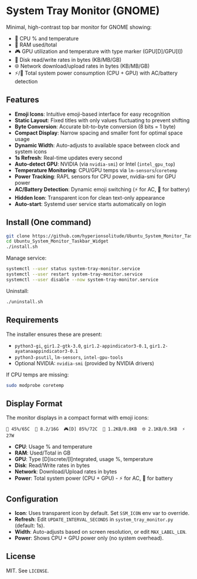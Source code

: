 # System Tray Monitor (GNOME)

Minimal, high-contrast top bar monitor for GNOME showing:

- 🔲 CPU % and temperature
- 🐏 RAM used/total  
- 🎮 GPU utilization and temperature with type marker (GPU[D]/GPU[I])
- 💽 Disk read/write rates in bytes (KB/MB/GB)
- 🌐 Network download/upload rates in bytes (KB/MB/GB)
- ⚡/🔋 Total system power consumption (CPU + GPU) with AC/battery detection

## Features

- **Emoji Icons**: Intuitive emoji-based interface for easy recognition
- **Static Layout**: Fixed titles with only values fluctuating to prevent shifting
- **Byte Conversion**: Accurate bit-to-byte conversion (8 bits = 1 byte)
- **Compact Display**: Narrow spacing and smaller font for optimal space usage
- **Dynamic Width**: Auto-adjusts to available space between clock and system icons
- **1s Refresh**: Real-time updates every second
- **Auto-detect GPU**: NVIDIA (via `nvidia-smi`) or Intel (`intel_gpu_top`)
- **Temperature Monitoring**: CPU/GPU temps via `lm-sensors`/`coretemp`
- **Power Tracking**: RAPL sensors for CPU power, nvidia-smi for GPU power
- **AC/Battery Detection**: Dynamic emoji switching (⚡ for AC, 🔋 for battery)
- **Hidden Icon**: Transparent icon for clean text-only appearance
- **Auto-start**: Systemd user service starts automatically on login

## Install (One command)

```bash
git clone https://github.com/hyperionsolitude/Ubuntu_System_Monitor_Taskbar_Widget.git
cd Ubuntu_System_Monitor_Taskbar_Widget
./install.sh
```

Manage service:

```bash
systemctl --user status system-tray-monitor.service
systemctl --user restart system-tray-monitor.service
systemctl --user disable --now system-tray-monitor.service
```

Uninstall:

```bash
./uninstall.sh
```

## Requirements

The installer ensures these are present:

- `python3-gi`, `gir1.2-gtk-3.0`, `gir1.2-appindicator3-0.1`, `gir1.2-ayatanaappindicator3-0.1`
- `python3-psutil`, `lm-sensors`, `intel-gpu-tools`
- Optional NVIDIA: `nvidia-smi` (provided by NVIDIA drivers)

If CPU temps are missing:

```bash
sudo modprobe coretemp
```

## Display Format

The monitor displays in a compact format with emoji icons:

```
🔲 45%/65C  🐏 8.2/16G  🎮[D] 85%/72C  💽 1.2KB/0.8KB  🌐 2.1KB/0.5KB  ⚡ 27W
```

- **CPU**: Usage % and temperature
- **RAM**: Used/Total in GB
- **GPU**: Type [D]iscrete/[I]ntegrated, usage %, temperature
- **Disk**: Read/Write rates in bytes
- **Network**: Download/Upload rates in bytes  
- **Power**: Total system power (CPU + GPU) - ⚡ for AC, 🔋 for battery

## Configuration

- **Icon**: Uses transparent icon by default. Set `SSM_ICON` env var to override.
- **Refresh**: Edit `UPDATE_INTERVAL_SECONDS` in `system_tray_monitor.py` (default: 1s).
- **Width**: Auto-adjusts based on screen resolution, or edit `MAX_LABEL_LEN`.
- **Power**: Shows CPU + GPU power only (no system overhead).

## License

MIT. See `LICENSE`.


